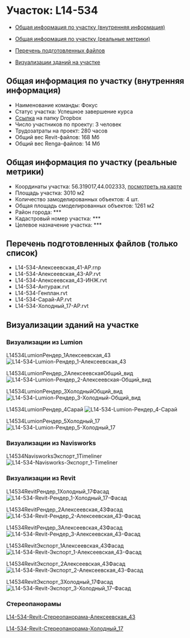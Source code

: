 # Участок: L14-534

* [Общая информация по участку (внутренняя информация)](#Chapter1)

* [Общая информация по участку (реальные метрики)](#Chapter2)

* [Перечень подготовленных файлов](#Chapter3)

* [Визуализации зданий на участке](#Chapter5)

## <a id="Chapter1"></a> Общая информация по участку (внутренняя информация)
+ Наименование команды: Фокус
+ Статус участка: Успешное завершение курса
+ [Ссылка](https://www.dropbox.com/sh/wvvgv1nw1iqred9/AABLbrjGjx4ZdHO_xbodRTSva/L14_534?dl=0) на папку Dropbox
+ Число участников по проекту: 3 человек
+ Трудозатраты на проект: 280 часов
+ Общий вес Revit-файлов: 168 Мб
+ Общий вес Renga-файлов: 14 Мб
## <a id="Chapter2"></a> Общая информация по участку (реальные метрики)
+ Координаты участка: 56.319017,44.002333, [посмотреть на карте](https://yandex.ru/maps/47/nizhny-novgorod/?ll=44.002333%2C56.319017&z=19)
+ Площадь участка: 3010 м2
+ Количество замоделированных объектов: 4 шт.
+ Общая площадь смоделированных объектов: 1261 м2
+ Район города: *** 
+ Кадастровый номер участка: *** 
+ Целевое назначение участка: *** 
## <a id="Chapter3"></a> Перечень подготовленных файлов (только список)
+ L14-534-Алексеевская_41-АР.rnp
+ L14-534-Алексеевская_43-АР.rvt
+ L14-534-Алексеевская_43-ИНЖ.rvt
+ L14-534-Антураж.rvt
+ L14-534-Генплан.rvt
+ L14-534-Сарай-АР.rvt
+ L14-534-Холодный_17-АР.rvt
## <a id="Chapter5"></a> Визуализации зданий на участке
### Визуализации из Lumion
L14534LumionРендер_1Алексеевская_43
![L14-534-Lumion-Рендер_1-Алексеевская_43](/Images/L14_534/L14-534-Lumion-Рендер_1-Алексеевская_43_Compressed.jpg)

L14534LumionРендер_2АлексеевскаяОбщий_вид
![L14-534-Lumion-Рендер_2-Алексеевская-Общий_вид](/Images/L14_534/L14-534-Lumion-Рендер_2-Алексеевская-Общий_вид_Compressed.jpg)

L14534LumionРендер_3ХолодныйОбщий_вид
![L14-534-Lumion-Рендер_3-Холодный-Общий_вид](/Images/L14_534/L14-534-Lumion-Рендер_3-Холодный-Общий_вид_Compressed.jpg)

L14534LumionРендер_4Сарай
![L14-534-Lumion-Рендер_4-Сарай](/Images/L14_534/L14-534-Lumion-Рендер_4-Сарай_Compressed.jpg)

L14534LumionРендер_5Холодный_17
![L14-534-Lumion-Рендер_5-Холодный_17](/Images/L14_534/L14-534-Lumion-Рендер_5-Холодный_17_Compressed.jpg)

### Визуализации из Navisworks
L14534NavisworksЭкспорт_1Timeliner
![L14-534-Navisworks-Экспорт_1-Timeliner](/Images/L14_534/L14-534-Navisworks-Экспорт_1-Timeliner_Compressed.jpg)

### Визуализации из Revit
L14534RevitРендер_1Холодный_17Фасад
![L14-534-Revit-Рендер_1-Холодный_17-Фасад](/Images/L14_534/L14-534-Revit-Рендер_1-Холодный_17-Фасад_Compressed.jpg)

L14534RevitРендер_2Алексеевская_43Фасад
![L14-534-Revit-Рендер_2-Алексеевская_43-Фасад](/Images/L14_534/L14-534-Revit-Рендер_2-Алексеевская_43-Фасад_Compressed.jpg)

L14534RevitРендер_3Алексеевская_43Фасад
![L14-534-Revit-Рендер_3-Алексеевская_43-Фасад](/Images/L14_534/L14-534-Revit-Рендер_3-Алексеевская_43-Фасад_Compressed.jpg)

L14534RevitЭкспорт_1Алексеевская_43Фасад
![L14-534-Revit-Экспорт_1-Алексеевская_43-Фасад](/Images/L14_534/L14-534-Revit-Экспорт_1-Алексеевская_43-Фасад_Compressed.jpg)

L14534RevitЭкспорт_2Алексеевская_43Фасад
![L14-534-Revit-Экспорт_2-Алексеевская_43-Фасад](/Images/L14_534/L14-534-Revit-Экспорт_2-Алексеевская_43-Фасад_Compressed.jpg)

L14534RevitЭкспорт_3Холодный_17Фасад
![L14-534-Revit-Экспорт_3-Холодный_17-Фасад](/Images/L14_534/L14-534-Revit-Экспорт_3-Холодный_17-Фасад_Compressed.jpg)

### Стереопанорамы
[L14-534-Revit-Стереопанорама-Алексеевская_43](https://pano.autodesk.com/pano.html?url=jpgs/c0cf5f58-38bb-4d8a-8050-222c136826f4&version=2)

[L14-534-Revit-Стереопанорама-Холодный_17](https://pano.autodesk.com/pano.html?url=jpgs/33627b9d-5534-4616-a4c8-3980ac5e228f&version=2)

